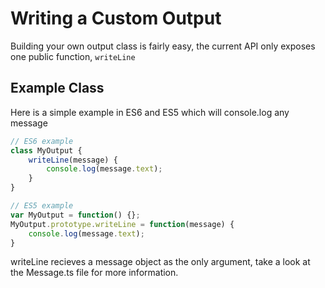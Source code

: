 # Writing a Custom Output

Building your own output class is fairly easy, the current API only exposes one public function, `writeLine`

## Example Class

Here is a simple example in ES6 and ES5 which will console.log any message

```js
// ES6 example
class MyOutput {
    writeLine(message) {
        console.log(message.text);
    }
}
```

```js
// ES5 example
var MyOutput = function() {};
MyOutput.prototype.writeLine = function(message) {
    console.log(message.text);
}
```

writeLine recieves a message object as the only argument, take a look at the Message.ts file for more information.